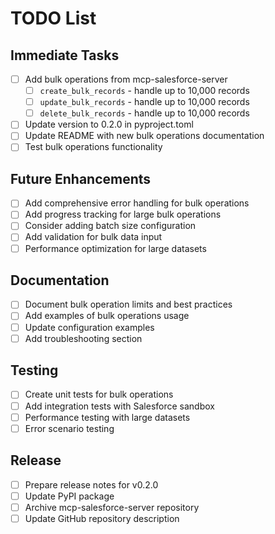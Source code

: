 # TODO List

## Immediate Tasks
- [ ] Add bulk operations from mcp-salesforce-server
  - [ ] `create_bulk_records` - handle up to 10,000 records
  - [ ] `update_bulk_records` - handle up to 10,000 records  
  - [ ] `delete_bulk_records` - handle up to 10,000 records
- [ ] Update version to 0.2.0 in pyproject.toml
- [ ] Update README with new bulk operations documentation
- [ ] Test bulk operations functionality

## Future Enhancements
- [ ] Add comprehensive error handling for bulk operations
- [ ] Add progress tracking for large bulk operations
- [ ] Consider adding batch size configuration
- [ ] Add validation for bulk data input
- [ ] Performance optimization for large datasets

## Documentation
- [ ] Document bulk operation limits and best practices
- [ ] Add examples of bulk operations usage
- [ ] Update configuration examples
- [ ] Add troubleshooting section

## Testing
- [ ] Create unit tests for bulk operations
- [ ] Add integration tests with Salesforce sandbox
- [ ] Performance testing with large datasets
- [ ] Error scenario testing

## Release
- [ ] Prepare release notes for v0.2.0
- [ ] Update PyPI package
- [ ] Archive mcp-salesforce-server repository
- [ ] Update GitHub repository description
